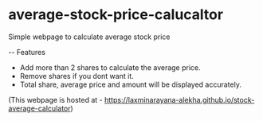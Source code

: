 # average-stock-price-calucaltor
Simple webpage to calculate average stock price

-- Features
* Add more than 2 shares to calculate the average price.
* Remove shares if you dont want it.
* Total share, average price and amount will be displayed accurately.

(This webpage is hosted at - https://laxminarayana-alekha.github.io/stock-average-calculator)
